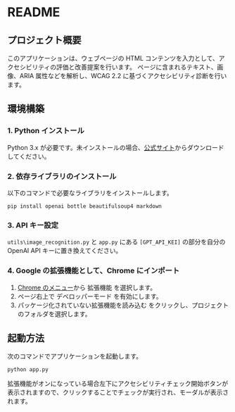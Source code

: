 # README

## プロジェクト概要

このアプリケーションは、ウェブページの HTML コンテンツを入力として、アクセシビリティの評価と改善提案を行います。
ページに含まれるテキスト、画像、ARIA 属性などを解析し、WCAG 2.2 に基づくアクセシビリティ診断を行います。

## 環境構築

### 1. Python インストール

Python 3.x が必要です。未インストールの場合、[公式サイト](https://www.python.org/downloads/)からダウンロードしてください。

### 2. 依存ライブラリのインストール

以下のコマンドで必要なライブラリをインストールします。

```
pip install openai bottle beautifulsoup4 markdown
```

### 3. API キー設定

`utils\image_recognition.py` と `app.py` にある `[GPT_API_KEI]` の部分を自分の OpenAI API キーに置き換えてください。

### 4. Google の拡張機能として、Chrome にインポート

1. [Chrome のメニュー](chrome://extensions/)から 拡張機能 を選択します。
2. ページ右上で デベロッパーモード を有効にします。
3. パッケージ化されていない拡張機能を読み込む をクリックし、プロジェクトのフォルダを選択します。

## 起動方法

次のコマンドでアプリケーションを起動します。

```
python app.py
```

拡張機能がオンになっている場合左下にアクセシビリティチェック開始ボタンが表示されますので、クリックすることでチェックが実行され、モーダルが表示されます。
